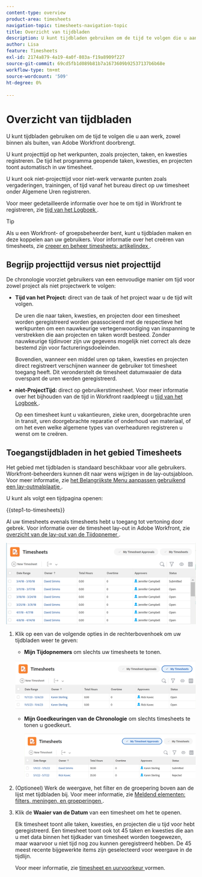 ```yaml
---
content-type: overview
product-area: timesheets
navigation-topic: timesheets-navigation-topic
title: Overzicht van tijdbladen
description: U kunt tijdbladen gebruiken om de tijd te volgen die u aan werk, zowel binnen als buiten, van Adobe Workfront doorbrengt.
author: Lisa
feature: Timesheets
exl-id: 2174a879-4a19-4a0f-803a-f19a8909f227
source-git-commit: 69cd5fb1d089b81b7a1673609b92537137b6b68e
workflow-type: tm+mt
source-wordcount: '509'
ht-degree: 0%

---
```


# Overzicht van tijdbladen

<!-- Audited: 12/2023 -->

U kunt tijdbladen gebruiken om de tijd te volgen die u aan werk, zowel binnen als buiten, van Adobe Workfront doorbrengt.

U kunt projecttijd op het werkpunten, zoals projecten, taken, en kwesties registreren. De tijd het programma geopende taken, kwesties, en projecten toont automatisch in uw timesheet.

U kunt ook niet-projecttijd voor niet-werk verwante punten zoals vergaderingen, trainingen, of tijd vanaf het bureau direct op uw timesheet onder Algemene Uren registreren.

Voor meer gedetailleerde informatie over hoe te om tijd in Workfront te registreren, zie [ tijd van het Logboek ](../../timesheets/create-and-manage-timesheets/log-time.md).

>[!TIP]
>
>Als u een Workfront- of groepsbeheerder bent, kunt u tijdbladen maken en deze koppelen aan uw gebruikers. Voor informatie over het creëren van timesheets, zie [ creeer en beheer timesheets: artikelindex ](../create-and-manage-timesheets/create-and-manage-timesheets.md).


## Begrijp projecttijd versus niet projecttijd

De chronologie voorziet gebruikers van een eenvoudige manier om tijd voor zowel project als niet projectwerk te volgen:

* **Tijd van het Project:** direct van de taak of het project waar u de tijd wilt volgen.

  De uren die naar taken, kwesties, en projecten door een timesheet worden geregistreerd worden geassocieerd met de respectieve het werkpunten om een nauwkeurige vertegenwoordiging van inspanning te verstrekken die aan projecten en taken wordt besteed. Zonder nauwkeurige tijdinvoer zijn uw gegevens mogelijk niet correct als deze bestemd zijn voor factureringsdoeleinden.

  Bovendien, wanneer een middel uren op taken, kwesties en projecten direct registreert verschijnen wanneer de gebruiker tot timesheet toegang heeft. Dit veronderstelt de timesheet datumwaaier de data overspant de uren werden geregistreerd.

* **niet-ProjectTijd:** direct op gebruikerstimesheet. Voor meer informatie over het bijhouden van de tijd in Workfront raadpleegt u   [ tijd van het Logboek ](../../timesheets/create-and-manage-timesheets/log-time.md).

  Op een timesheet kunt u vakantieuren, zieke uren, doorgebrachte uren in transit, uren doorgebrachte reparatie of onderhoud van materiaal, of om het even welke algemene types van overheaduren registreren u wenst om te creëren.

## Toegangstijdbladen in het gebied Timesheets

Het gebied met tijdbladen is standaard beschikbaar voor alle gebruikers. Workfront-beheerders kunnen dit naar wens wijzigen in de lay-outsjabloon. Voor meer informatie, zie [ het Belangrijkste Menu aanpassen gebruikend een lay-outmalplaatje ](/help/quicksilver/administration-and-setup/customize-workfront/use-layout-templates/customize-main-menu.md).

U kunt als volgt een tijdpagina openen:

{{step1-to-timesheets}}

Al uw timesheets evenals timesheets hebt u toegang tot vertoning door gebrek. Voor informatie over de timesheet lay-out in Adobe Workfront, zie [ overzicht van de lay-out van de Tijdopnemer ](../../timesheets/timesheets/timesheet-layout.md).

![](assets/all-timesheets-list-nwe-350x68.png)

1. Klik op een van de volgende opties in de rechterbovenhoek om uw tijdbladen weer te geven:

   * **Mijn Tijdopnemers** om slechts uw timesheets te tonen.

   ![](assets/my-timesheets-list-various-statuses-nwe-350x60.png)

   * **Mijn Goedkeuringen van de Chronologie** om slechts timesheets te tonen u goedkeurt.

     ![](assets/timesheets-i-approve-list-with0filters-new-nwe-350x61.png)


1. (Optioneel) Werk de weergave, het filter en de groepering boven aan de lijst met tijdbladen bij. Voor meer informatie, zie [ Meldend elementen: filters, meningen, en groeperingen ](../../reports-and-dashboards/reports/reporting-elements/reporting-elements-overview.md).

1. Klik de **Waaier van de Datum** van een timesheet om het te openen.

   Elk timesheet toont alle taken, kwesties, en projecten die u tijd voor hebt geregistreerd. Een timesheet toont ook tot 45 taken en kwesties die aan u met data binnen het tijdkader van timesheet worden toegewezen, maar waarvoor u niet tijd nog zou kunnen geregistreerd hebben. De 45 meest recente bijgewerkte items zijn geselecteerd voor weergave in de tijdlijn.

   Voor meer informatie, zie [ timesheet en uurvoorkeur ](../../administration-and-setup/set-up-workfront/configure-timesheets-schedules/timesheet-and-hour-preferences.md) vormen.
